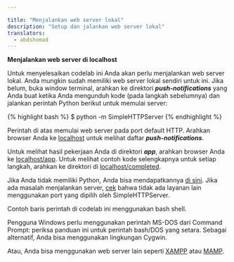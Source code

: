 ```yaml
---

title: "Menjalankan web server lokal"
description: "Setup dan jalankan web server lokal"
translators:
  - abdshomad
---
```


**Menjalankan web server di localhost**

Untuk menyelesaikan codelab ini Anda akan perlu menjalankan web server lokal. Anda mungkin
sudah memiliki web server lokal sendiri untuk ini. Jika belum, buka window terminal,
arahkan ke direktori **_push-notifications_** yang Anda buat ketika Anda
mengunduh kode (pada langkah sebelumnya) dan jalankan perintah Python berikut untuk memulai server:

{% highlight bash %}
$ python -m SimpleHTTPServer
{% endhighlight %}

Perintah di atas memulai web server pada port default HTTP. Arahkan browser Anda ke [localhost](http://localhost) untuk melihat daftar **_push-notifications_**.

Untuk melihat hasil pekerjaan Anda di direktori **_app_**, arahkan browser Anda ke [localhost/app](http://localhost/app). Untuk melihat contoh kode selengkapnya untuk setiap langkah, arahkan ke direktori di [localhost/completed](http://localhost/completed).

Jika Anda tidak memiliki Python, Anda bisa mendapatkannya [di sini](https://www.python.org/downloads/). Jika ada masalah menjalankan server, [cek](https://www.google.com/search?q=what+is+using+port) bahwa tidak ada layanan lain menggunakan port yang dipilih oleh SimpleHTTPServer.

Contoh baris perintah di codelab ini menggunakan bash shell.

Pengguna Windows perlu menggunakan perintah MS-DOS dari Command Prompt: periksa panduan ini untuk perintah bash/DOS yang setara. Sebagai alternatif, Anda bisa menggunakan lingkungan Cygwin.

 Atau, Anda bisa menggunakan web server lain seperti [XAMPP](https://www.apachefriends.org/index.html) atau [MAMP](https://www.mamp.info/en/).
